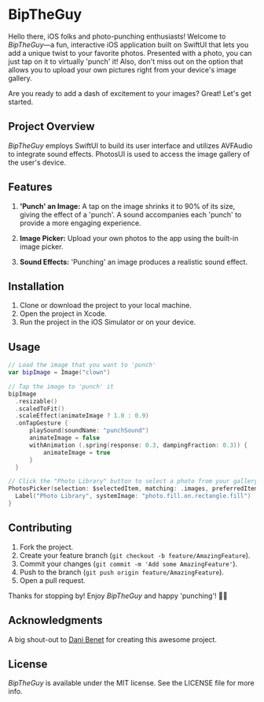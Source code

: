 # BipTheGuy

Hello there, iOS folks and photo-punching enthusiasts! Welcome to *BipTheGuy*—a fun, interactive iOS application built on SwiftUI that lets you add a unique twist to your favorite photos. Presented with a photo, you can just tap on it to virtually 'punch' it! Also, don't miss out on the option that allows you to upload your own pictures right from your device's image gallery.

Are you ready to add a dash of excitement to your images? Great! Let's get started.

## Project Overview

*BipTheGuy* employs SwiftUI to build its user interface and utilizes AVFAudio to integrate sound effects. PhotosUI is used to access the image gallery of the user's device.

## Features

1. **'Punch' an Image:** A tap on the image shrinks it to 90% of its size, giving the effect of a 'punch'. A sound accompanies each 'punch' to provide a more engaging experience.

2. **Image Picker:** Upload your own photos to the app using the built-in image picker.

3. **Sound Effects:** 'Punching' an image produces a realistic sound effect.

## Installation

1. Clone or download the project to your local machine.
2. Open the project in Xcode.
3. Run the project in the iOS Simulator or on your device.

## Usage

```swift
// Load the image that you want to 'punch'
var bipImage = Image("clown")

// Tap the image to 'punch' it
bipImage
  .resizable()
  .scaledToFit()
  .scaleEffect(animateImage ? 1.0 : 0.9)
  .onTapGesture {
      playSound(soundName: "punchSound")
      animateImage = false 
      withAnimation (.spring(response: 0.3, dampingFraction: 0.3)) {
          animateImage = true
      }
  }

// Click the "Photo Library" button to select a photo from your gallery
PhotosPicker(selection: $selectedItem, matching: .images, preferredItemEncoding: .automatic) {
  Label("Photo Library", systemImage: "photo.fill.on.rectangle.fill")
}
```

## Contributing

1. Fork the project.
2. Create your feature branch (`git checkout -b feature/AmazingFeature`).
3. Commit your changes (`git commit -m 'Add some AmazingFeature'`).
4. Push to the branch (`git push origin feature/AmazingFeature`).
5. Open a pull request.

Thanks for stopping by! Enjoy *BipTheGuy* and happy 'punching'! 💪😄

## Acknowledgments

A big shout-out to [Dani Benet](https://github.com/DaniBenet) for creating this awesome project.

## License

*BipTheGuy* is available under the MIT license. See the LICENSE file for more info.
